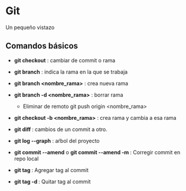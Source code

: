 # Git

Un pequeño vistazo

## Comandos básicos
- __git checkout__ : cambiar de commit o rama

- __git branch__ : indica la rama en la que se trabaja

- __git branch <nombre_rama>__ : crea nueva rama 


- __git branch -d <nombre_rama>__ : borrar rama
    * Eliminar de remoto git push origin <nombre_rama>

- __git checkout -b <nombre_rama>__ : crea rama y cambia a esa rama

- __git diff <hash1> <hash2>__: cambios de un commit a otro.

- __git log --graph__ : aŕbol del proyecto

- __git commit --amend__  o __git commit --amend -m <mensaje>__ : Corregir commit en repo local

- __git tag <tag> <hash>__ : Agregar tag al commit

- __git tag -d <tag>__ : Quitar tag al commit
